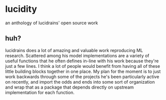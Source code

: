 # lucidity
an anthology of lucidrains' open source work

## huh?

lucidrains does a lot of amazing and valuable work reproducing ML research. Scattered among his model implementations are a variety of useful functions that he often defines in-line with his work because they're just a few lines. I think a lot of people would benefit from having all of these little building blocks together in one place. My plan for the moment is to just work backwards through some of the projects he's been particularly active on recently, and import the odds and ends into some sort of organization and wrap that as a package that depends directly on upstream implementation for each function.
